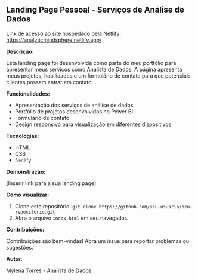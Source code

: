 ## Landing Page Pessoal - Serviços de Análise de Dados

Link de acesso ao site hospedado pela Netlify:
https://analyticmindsphere.netlify.app/

**Descrição:**

Esta landing page foi desenvolvida como parte do meu portfólio para apresentar meus serviços como Analista de Dados. A página apresenta meus projetos, habilidades e um formulário de contato para que potenciais clientes possam entrar em contato.

**Funcionalidades:**

* Apresentação dos serviços de análise de dados
* Portfólio de projetos desenvolvidos no Power BI
* Formulário de contato
* Design responsivo para visualização em diferentes dispositivos

**Tecnologias:**

* HTML
* CSS
* Netlify

**Demonstração:**

[Inserir link para a sua landing page]

**Como visualizar:**

1. Clone este repositório: `git clone https://github.com/seu-usuario/seu-repositorio.git`
2. Abra o arquivo `index.html` em seu navegador.

**Contribuições:**

Contribuições são bem-vindas! Abra um issue para reportar problemas ou sugestões.

**Autor:**

Mylena Torres - Analista de Dados
